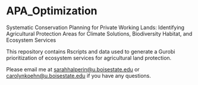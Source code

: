 # APA_Optimization
Systematic Conservation Planning for Private Working Lands: Identifying Agricultural Protection Areas for Climate Solutions, Biodiversity Habitat, and Ecosystem Services 

This repository contains Rscripts and data used to generate a Gurobi prioritization of ecosystem services for agricultural land protection. 

Please email me at sarahhalperin@u.boisestate.edu or carolynkoehn@u.boisestate.edu if you have any questions. 
